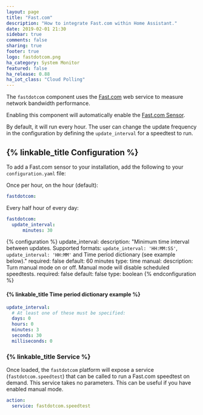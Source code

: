 ```yaml
---
layout: page
title: "Fast.com"
description: "How to integrate Fast.com within Home Assistant."
date: 2019-02-01 21:30
sidebar: true
comments: false
sharing: true
footer: true
logo: fastdotcom.png
ha_category: System Monitor
featured: false
ha_release: 0.88
ha_iot_class: "Cloud Polling"
---
```


The `fastdotcom` component uses the [Fast.com](https://fast.com/) web service to measure network bandwidth performance.

Enabling this component will automatically enable the [Fast.com Sensor](/components/sensor.fastdotcom/).

By default, it will run every hour. The user can change the update frequency in the configuration by defining the `update_interval` for a speedtest to run.

## {% linkable_title Configuration %}

To add a Fast.com sensor to your installation, add the following to your `configuration.yaml` file:

Once per hour, on the hour (default):

```yaml
fastdotcom:
```

Every half hour of every day:

```yaml
fastdotcom:
  update_interval:
      minutes: 30

```

{% configuration %}
update_interval:
  description: "Minimum time interval between updates. Supported formats: `update_interval: 'HH:MM:SS'`, `update_interval: 'HH:MM'` and Time period dictionary (see example below)."
  required: false
  default: 60 minutes
  type: time
manual:
  description: Turn manual mode on or off. Manual mode will disable scheduled speedtests.
  required: false
  default: false
  type: boolean
{% endconfiguration %}

#### {% linkable_title Time period dictionary example %}

```yaml
update_interval:
  # At least one of these must be specified:
  days: 0
  hours: 0
  minutes: 3
  seconds: 30
  milliseconds: 0
```

### {% linkable_title Service %}

Once loaded, the `fastdotcom` platform will expose a service (`fastdotcom.speedtest`) that can be called to run a Fast.com speedtest on demand. This service takes no parameters. This can be useful if you have enabled manual mode.

```yaml
action:
  service: fastdotcom.speedtest
```
